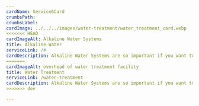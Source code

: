 ```yaml
---
cardName: Service6Card
crumbsPath: 
crumbsLabel: 
cardImage: ../../../images/water-treatment/water_treatment_card.webp
<<<<<<< HEAD
cardImageAlt: Alkaline Water Systems
title: Alkaline Water
serviceLink: /#
cardDescription: Alkaline Water Systems are so important if you want to maintain a high quality water and alkaline environment for your body. Increasing the ph of the water you drink is linked to huge health benefits. 
=======
cardImageAlt: overhead of water treatment facility
title: Water Treatment
serviceLink: /water-treatment
cardDescription: Alkaline Water Systems are so important if you want to maintain a high quality water and alkaline environment for your body. Increasing the ph of the water you drink is linked to huge health benefits.
>>>>>>> dev

---
```

